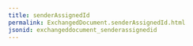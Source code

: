 ```yaml
---
title: senderAssignedId
permalink: ExchangedDocument.senderAssignedId.html
jsonid: exchangeddocument_senderassignedid
---
```

